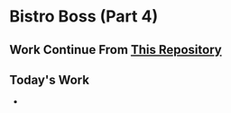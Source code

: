 # Bistro Boss (Part 4)

## Work Continue From [This Repository](https://github.com/rootnure/bistro-boss-part-4-server-67)

## Today's Work

-
